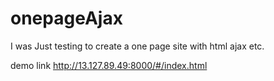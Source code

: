 # onepageAjax

I was Just testing to create a one page site with html ajax etc.

demo link http://13.127.89.49:8000/#/index.html